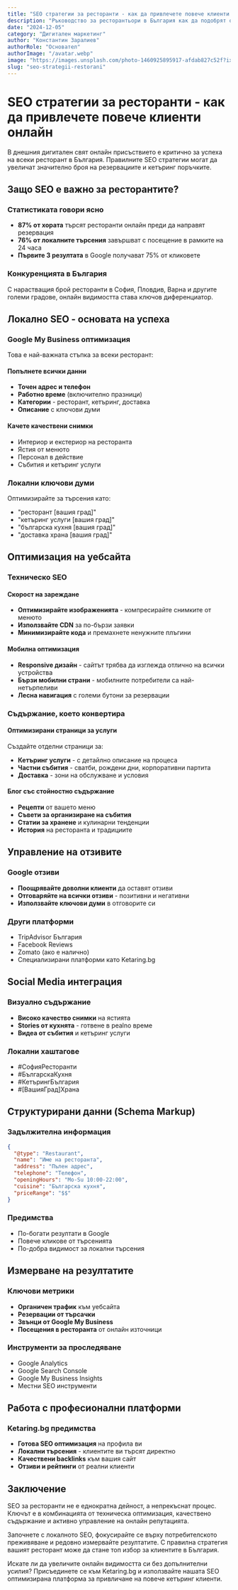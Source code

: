 ```yaml
---
title: "SEO стратегии за ресторанти - как да привлечете повече клиенти онлайн"
description: "Ръководство за ресторантьори в България как да подобрят онлайн видимостта си. Практични SEO съвети за повече резервации и кетъринг поръчки."
date: "2024-12-05"
category: "Дигитален маркетинг"
author: "Константин Заралиев"
authorRole: "Основател"
authorImage: "/avatar.webp"
image: "https://images.unsplash.com/photo-1460925895917-afdab827c52f?ixlib=rb-4.0.3&ixid=MnwxMjA3fDB8MHxwaG90by1wYWdlfHx8fGVufDB8fHx8&auto=format&fit=crop&w=3815&q=80"
slug: "seo-strategii-restorani"
---
```


# SEO стратегии за ресторанти - как да привлечете повече клиенти онлайн

В днешния дигитален свят онлайн присъствието е критично за успеха на всеки ресторант в България. Правилните SEO стратегии могат да увеличат значително броя на резервациите и кетъринг поръчките.

## Защо SEO е важно за ресторантите?

### Статистиката говори ясно
- **87% от хората** търсят ресторанти онлайн преди да направят резервация
- **76% от локалните търсения** завършват с посещение в рамките на 24 часа
- **Първите 3 резултата** в Google получават 75% от кликовете

### Конкуренцията в България
С нарастващия брой ресторанти в София, Пловдив, Варна и другите големи градове, онлайн видимостта става ключов диференциатор.

## Локално SEO - основата на успеха

### Google My Business оптимизация
Това е най-важната стъпка за всеки ресторант:

#### Попълнете всички данни
- **Точен адрес и телефон** 
- **Работно време** (включително празници)
- **Категории** - ресторант, кетъринг, доставка
- **Описание** с ключови думи

#### Качете качествени снимки
- Интериор и екстериор на ресторанта
- Ястия от менюто
- Персонал в действие
- Събития и кетъринг услуги

### Локални ключови думи
Оптимизирайте за търсения като:
- "ресторант [вашия град]"
- "кетъринг услуги [вашия град]"  
- "българска кухня [вашия град]"
- "доставка храна [вашия град]"

## Оптимизация на уебсайта

### Техническо SEO
#### Скорост на зареждане  
- **Оптимизирайте изображенията** - компресирайте снимките от менюто
- **Използвайте CDN** за по-бързи заявки
- **Минимизирайте кода** и премахнете ненужните плъгини

#### Мобилна оптимизация
- **Responsive дизайн** - сайтът трябва да изглежда отлично на всички устройства
- **Бързи мобилни страни** - мобилните потребители са най-нетърпеливи
- **Лесна навигация** с големи бутони за резервации

### Съдържание, което конвертира

#### Оптимизирани страници за услуги
Създайте отделни страници за:
- **Кетъринг услуги** - с детайлно описание на процеса
- **Частни събития** - сватби, рождени дни, корпоративни партита
- **Доставка** - зони на обслужване и условия

#### Блог със стойностно съдържание
- **Рецепти** от вашето меню
- **Съвети за организиране на събития**
- **Статии за хранене** и кулинарни тенденции
- **История** на ресторанта и традициите

## Управление на отзивите

### Google отзиви
- **Поощрявайте доволни клиенти** да оставят отзиви
- **Отговаряйте на всички отзиви** - позитивни и негативни
- **Използвайте ключови думи** в отговорите си

### Други платформи
- TripAdvisor България
- Facebook Reviews  
- Zomato (ако е налично)
- Специализирани платформи като Ketaring.bg

## Social Media интеграция

### Визуално съдържание
- **Високо качество снимки** на ястията
- **Stories от кухнята** - готвене в реalno време
- **Видеа от събития** и кетъринг услуги

### Локални хаштагове
- #СофияРесторанти
- #БългарскаКухня  
- #КетърингБългария
- #[ВашияГрад]Храна

## Структурирани данни (Schema Markup)

### Задължителна информация
```json
{
  "@type": "Restaurant",
  "name": "Име на ресторанта",
  "address": "Пълен адрес",
  "telephone": "Телефон",
  "openingHours": "Mo-Su 10:00-22:00",
  "cuisine": "Българска кухня",
  "priceRange": "$$"
}
```

### Предимства  
- По-богати резултати в Google
- Повече кликове от търсенията
- По-добра видимост за локални търсения

## Измерване на резултатите

### Ключови метрики
- **Органичен трафик** към уебсайта
- **Резервации от търсачки**
- **Звънци от Google My Business**
- **Посещения в ресторанта** от онлайн източници

### Инструменти за проследяване
- Google Analytics
- Google Search Console  
- Google My Business Insights
- Местни SEO инструменти

## Работа с професионални платформи

### Ketaring.bg предимства
- **Готова SEO оптимизация** на профила ви
- **Локални търсения** - клиентите ви търсят директно
- **Качествени backlinks** към вашия сайт
- **Отзиви и рейтинги** от реални клиенти

## Заключение

SEO за ресторанти не е еднократна дейност, а непрекъснат процес. Ключът е в комбинацията от техническа оптимизация, качествено съдържание и активно управление на онлайн репутацията.

Започнете с локалното SEO, фокусирайте се върху потребителското преживяване и редовно измервайте резултатите. С правилна стратегия вашият ресторант може да стане топ избор за клиентите в България.

Искате ли да увеличите онлайн видимостта си без допълнителни усилия? Присъединете се към Ketaring.bg и използвайте нашата SEO оптимизирана платформа за привличане на повече кетъринг клиенти. 